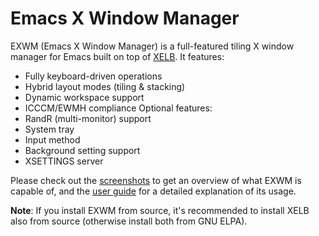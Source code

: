 # Emacs X Window Manager

EXWM (Emacs X Window Manager) is a full-featured tiling X window manager
for Emacs built on top of [XELB](https://github.com/emacs-exwm/xelb).
It features:
+ Fully keyboard-driven operations
+ Hybrid layout modes (tiling & stacking)
+ Dynamic workspace support
+ ICCCM/EWMH compliance
Optional features:
+ RandR (multi-monitor) support
+ System tray
+ Input method
+ Background setting support
+ XSETTINGS server

Please check out the
[screenshots](https://github.com/emacs-exwm/exwm/wiki/Screenshots)
to get an overview of what EXWM is capable of, and the
[user guide](https://github.com/emacs-exwm/exwm/wiki)
for a detailed explanation of its usage.

**Note**: If you install EXWM from source, it's recommended to install
XELB also from source (otherwise install both from GNU ELPA).

